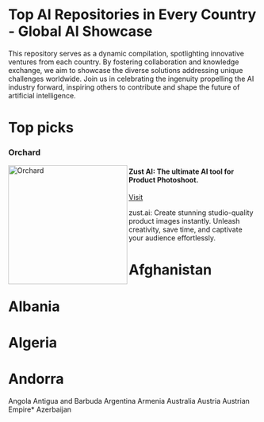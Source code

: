 # Top AI Repositories in Every Country - Global AI Showcase

This repository serves as a dynamic compilation, spotlighting innovative ventures from each country. By fostering collaboration and knowledge exchange, we aim to showcase the diverse solutions addressing unique challenges worldwide. Join us in celebrating the ingenuity propelling the AI industry forward, inspiring others to contribute and shape the future of artificial intelligence.

# Top picks

### Orchard
<img align="left" width="240" src="https://aicollection.s3.amazonaws.com/screenshots/screenshot-orchard.webp" alt="Orchard">

#### Zust AI: The ultimate AI tool for Product Photoshoot.
[Visit]([https://zust.ai](https://zust.ai/?linkId=lp_147627&sourceId=saquib-alam&tenantId=zust))

zust.ai: Create stunning studio-quality product images instantly. Unleash creativity, save time, and captivate your audience effortlessly.

# Afghanistan

# Albania
# Algeria
# Andorra
Angola
Antigua and Barbuda
Argentina
Armenia
Australia
Austria
Austrian Empire*
Azerbaijan
